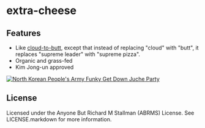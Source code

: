 # extra-cheese

## Features
* Like [cloud-to-butt](), except that instead of replacing "cloud" with "butt", it replaces "supreme leader" with "supreme pizza".
* Organic and grass-fed
* Kim Jong-un approved

[![North Korean People's Army Funky Get Down Juche Party](https://raw.github.com/GabLeRoux/WebMole/master/ressources/video-shot.png)](https://www.youtube.com/watch?v=lwoSFQb5HVk)


## License
Licensed under the Anyone But Richard M Stallman (ABRMS) License. See LICENSE.markdown for more information.
